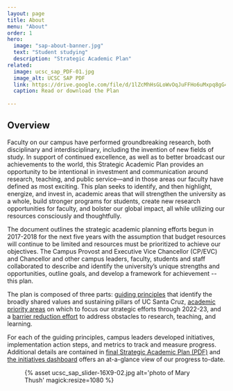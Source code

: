 ```yaml
---
layout: page
title: About
menu: "About"
order: 1
hero:
  image: "sap-about-banner.jpg"
  text: "Student studying"
  description: "Strategic Academic Plan"
related:
  image: ucsc_sap_PDF-01.jpg
  image_alt: UCSC SAP PDF
  link: https://drive.google.com/file/d/1lZcMhHsGLoWvOqJuFFHo6uMxpq8gG4lG/view
  caption: Read or download the Plan
   
---
```

## Overview

Faculty on our campus have performed groundbreaking research, both disciplinary and interdisciplinary, including the invention of new fields of study. In support of continued excellence, as well as to better broadcast our achievements to the world, this Strategic Academic Plan provides an opportunity to be intentional in investment and communication around research, teaching, and public service—and in those areas our faculty have defined as most exciting. This plan seeks to identify, and then highlight, energize, and invest in, academic areas that will strengthen the university as a whole, build stronger programs for students, create new research opportunities for faculty, and bolster our global impact, all while utilizing our resources consciously and thoughtfully.

The document outlines the strategic academic planning efforts begun in 2017-2018 for the next five years with the assumption that budget resources will continue to be limited and resources must be prioritized to achieve our objectives. The Campus Provost and Executive Vice Chancellor (CP/EVC) and Chancellor and other campus leaders, faculty, students and staff collaborated to describe and identify the university’s unique strengths and opportunities, outline goals, and develop a framework for achievement -- this plan.

The plan is composed of three parts: [guiding principles](/guiding-principles/) that identify the broadly shared values and sustaining pillars of UC Santa Cruz, [academic priority areas](/apa/) on which to focus our strategic efforts through 2022-23, and a [barrier reduction effort](/barrier-reduction/) to address obstacles to research, teaching, and learning.

For each of the guiding principles, campus leaders developed initiatives, implementation action steps, and metrics to track and measure progress. Additional details are contained in [final Strategic Academic Plan (PDF)](https://drive.google.com/file/d/1lZcMhHsGLoWvOqJuFFHo6uMxpq8gG4lG/view) and [the initiatives dashboard](https://docs.google.com/spreadsheets/d/1yCOSpT1O-0BswKv1nL37P4b0uTUL473C_TjkAhcFe-c/edit?usp=sharing) offers an at-a-glance view of our progress to-date.

<figure class="inline-image full">
{% asset ucsc_sap_slider-16X9-02.jpg alt='photo of Mary Thush' magick:resize=1080 %}
<figcaption></figcaption></figure>

